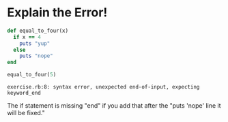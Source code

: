 # Explain the Error!

```ruby
def equal_to_four(x)
  if x == 4
    puts "yup"
  else
    puts "nope"
end

equal_to_four(5)
```

```terminal
exercise.rb:8: syntax error, unexpected end-of-input, expecting keyword_end
```

The if statement is missing "end" if you add that after the "puts 'nope' line it will be fixed."

